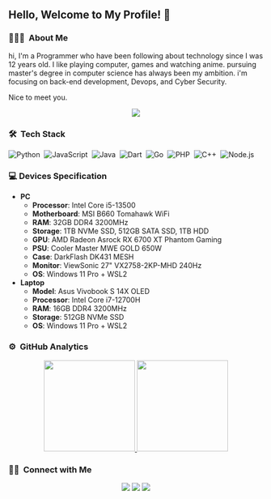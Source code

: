 <!--
![M. Naufal Faqih](https://cdn.discordapp.com/attachments/932997960923480099/1096707624336109639/kato.png)
-->
## Hello, Welcome to My Profile! 👋

### 👨🏻‍💻 &nbsp;About Me

hi, I'm a Programmer who have been following about technology since I was 12 years old. I like playing computer, games and watching anime. pursuing master's degree in computer science has always been my ambition. i'm focusing on back-end development, Devops, and Cyber Security. 

Nice to meet you.

<p align="center">
    <img src = "https://discord.c99.nl/widget/theme-1/458342161474387999.png">
</p>

### 🛠 &nbsp;Tech Stack

![Python](https://img.shields.io/badge/-Python-05122A?style=flat&logo=python)&nbsp;
![JavaScript](https://img.shields.io/badge/-JavaScript-05122A?style=flat&logo=javascript)&nbsp;
![Java](https://img.shields.io/badge/-Java-05122A?style=flat&logo=Java)&nbsp;
![Dart](https://img.shields.io/badge/Dart-05122A?style=flat&logo=Dart)&nbsp;
![Go](https://img.shields.io/badge/Go-05122A?style=flat&logo=Go)&nbsp;
![PHP](https://img.shields.io/badge/PHP-05122A?style=flat&logo=php)&nbsp;
![C++](https://img.shields.io/badge/-C++-05122A?style=flat&logo=C%2B%2B&logoColor=00599C)&nbsp;
![Node.js](https://img.shields.io/badge/-Node.js-05122A?style=flat&logo=node.js)


### 💻 Devices Specification
- **PC**
  - **Processor**: Intel Core i5-13500
  - **Motherboard**: MSI B660 Tomahawk WiFi
  - **RAM**: 32GB DDR4 3200MHz
  - **Storage**: 1TB NVMe SSD, 512GB SATA SSD, 1TB HDD
  - **GPU**: AMD Radeon Asrock RX 6700 XT Phantom Gaming
  - **PSU**: Cooler Master MWE GOLD 650W
  - **Case**: DarkFlash DK431 MESH
  - **Monitor**: ViewSonic 27" VX2758-2KP-MHD 240Hz
  - **OS**: Windows 11 Pro + WSL2
- **Laptop**
  - **Model**: Asus Vivobook S 14X OLED
  - **Processor**: Intel Core i7-12700H
  - **RAM**: 16GB DDR4 3200MHz
  - **Storage**: 512GB NVMe SSD
  - **OS**: Windows 11 Pro + WSL2

### ⚙️ &nbsp;GitHub Analytics

<p align="center">
<a href="https://github.com/KatowProject">
  <img height="180em" src="https://github-readme-stats-eight-theta.vercel.app/api?username=KatowProject&show_icons=true&theme=algolia&include_all_commits=true&count_private=true"/>
  <img height="180em" src="https://github-readme-stats-eight-theta.vercel.app/api/top-langs/?username=KatowProject&layout=compact&langs_count=8&theme=algolia"/>
</a>
</p>

### 🤝🏻 &nbsp;Connect with Me

<p align="center">
<a href="https://www.katowproject.app"><img src="https://img.shields.io/badge/-katowproject.app-3423A6?style=flat&logo=Google-Chrome&logoColor=white"/></a>
<a href="https://www.linkedin.com/in/m-naufal-faqih-29a3b1179"><img src="https://img.shields.io/badge/-M.%20Naufal%20Faqih-0077B5?style=flat&logo=Linkedin&logoColor=white"/></a>
<a href="https://www.instagram.com/naufal.faqih">
<img src="https://img.shields.io/badge/-@naufal.faqih-E4405F?style=flat&logo=Instagram&logoColor=white"/></a>


<!--
**KatowProject/KatowProject** is a ✨ _special_ ✨ repository because its `README.md` (this file) appears on your GitHub profile.
-->


